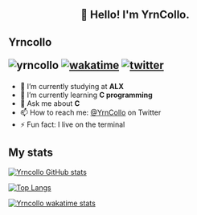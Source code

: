 <h2 align="center">👋 Hello! I'm YrnCollo.</h2>

## Yrncollo <p align="left"> <img src="https://komarev.com/ghpvc/?username=yrncollo" alt="yrncollo"/> [![wakatime](https://wakatime.com/badge/user/29b6af22-e962-46be-ba76-90205ebd51af.svg)](https://wakatime.com/@29b6af22-e962-46be-ba76-90205ebd51af) [![twitter](https://img.shields.io/twitter/follow/Yrn_Collo?label=followers&logo=twitter&color=%23007ec6&style=plastic)](https://twitter.com/Yrn_Collo)</p>
 
- 🔭 I’m currently studying at **ALX**
- 🌱 I’m currently learning **C programming**
- 💬 Ask me about **C**
- 📫 How to reach me: [@YrnCollo](https://twitter.com/Yrn_Collo) on Twitter
- ⚡ Fun fact: I live on the terminal

<!---
🔗 &nbsp;**Connect with me**

<a href="https://twitter.com/Yrn_Collo" target="blank"><img align="center" src="https://raw.githubusercontent.com/rahuldkjain/github-profile-readme-generator/master/src/images/icons/Social/twitter.svg" alt="gautamkrishnar" height="30" width="40" /></a>
<a href="https://linkedin.com/in/collins-ngeno" target="blank"><img align="center" src="https://raw.githubusercontent.com/rahuldkjain/github-profile-readme-generator/master/src/images/icons/Social/linked-in-alt.svg" alt="gautamkrishnar" height="30" width="40" /></a> -->


## My stats
[![Yrncollo GitHub stats](https://github-readme-stats.vercel.app/api?username=yrncollo&show_icons=true&theme=radical&repo=github-readme-stats)](https://github.com/anuraghazra/github-readme-stats)

[![Top Langs](https://github-readme-stats.vercel.app/api/top-langs/?username=yrncollo&show_icons=true&theme=radical)](https://github.com/anuraghazra/github-readme-stats)

[![Yrncollo wakatime stats](https://github-readme-stats.vercel.app/api/wakatime/?&username=yrncollo&theme=radical)](https://github.com/anuraghazra/github-readme-stats)
